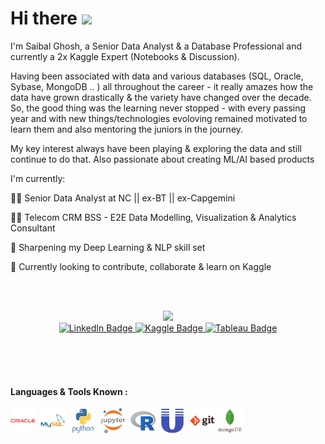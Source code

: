 <h1>
Hi there
  <img src="https://media.giphy.com/media/hvRJCLFzcasrR4ia7z/giphy.gif" width="30px"/>
</h1>

I'm Saibal Ghosh, a Senior Data Analyst & a Database Professional and currently a 2x Kaggle Expert (Notebooks & Discussion).

Having been associated with data and various databases (SQL, Oracle, Sybase, MongoDB .. ) all throughout the career - it really amazes how the data have grown drastically & the variety have changed over the decade.
So, the good thing was the learning never stopped - with every passing year and with new things/technologies evoloving remained motivated to learn them and also mentoring the juniors in the journey.

My key interest always have been playing & exploring the data and still continue to do that.
Also passionate about creating ML/AI based products

I'm currently:

👩‍💻 Senior Data Analyst at NC  || ex-BT || ex-Capgemini

👩‍💻 Telecom CRM BSS - E2E Data Modelling, Visualization & Analytics Consultant

🌱 Sharpening my Deep Learning & NLP skill set

👯 Currently looking to contribute, collaborate & learn on Kaggle 



<br></br> 

<a href="https://www.kaggle.com/ghoshsaibal"></a>
<div id="header" align="center">
  <img src="https://media.giphy.com/media/M9gbBd9nbDrOTu1Mqx/giphy.gif" width="100"/>
</div>

<div id="badges" align="center">
 
  <a href="https://www.linkedin.com/in/saibal-ghosh-0b414418/">
    <img src="https://img.shields.io/badge/LinkedIn-blue?style=for-the-badge&logo=linkedin&logoColor=white" alt="LinkedIn Badge"/>
  </a>
  <a href="https://www.kaggle.com/ghoshsaibal">
    <img src="https://img.shields.io/badge/Kaggle-purple?style=for-the-badge&logo=kaggle&logoColor=white" alt="Kaggle Badge"/>
  </a>
  <a href="https://public.tableau.com/app/profile/saibal3255">
    <img src="https://img.shields.io/badge/Tableau-green?style=for-the-badge&logo=tableau&logoColor=white" alt="Tableau Badge"/>
  </a>
</div>

<br></br><br> 
<h4>
  Languages & Tools Known :
</h4>  
<div>
  <img src="https://github.com/devicons/devicon/blob/master/icons/oracle/oracle-original.svg" title="MySQL"  alt="Oracle" width="40" height="40"/>&nbsp;
  <img src="https://github.com/devicons/devicon/blob/master/icons/mysql/mysql-original-wordmark.svg" title="MySQL"  alt="MySQL" width="40" height="40"/>&nbsp;
  <img src="https://github.com/devicons/devicon/blob/master/icons/python/python-original-wordmark.svg" title="Python"  alt="MySQL" width="40" height="40"/>&nbsp;
  <img src="https://github.com/devicons/devicon/blob/master/icons/jupyter/jupyter-original-wordmark.svg" title="Jupyter"  alt="MySQL" width="40" height="40"/>&nbsp;
  <img src="https://github.com/devicons/devicon/blob/master/icons/r/r-original.svg" title="R"  alt="R" width="40" height="40"/>&nbsp;
  <img src="https://github.com/devicons/devicon/blob/master/icons/unix/unix-original.svg" title="UNIX"  alt="Oracle" width="40" height="40"/>&nbsp;
  <img src="https://github.com/devicons/devicon/blob/master/icons/git/git-original-wordmark.svg" title="Git" **alt="Git" width="40" height="40"/>
  <img src="https://github.com/devicons/devicon/blob/master/icons/mongodb/mongodb-original-wordmark.svg" title="MongoDB" **alt="MongoDB" width="40" height="40"/>
</div>

